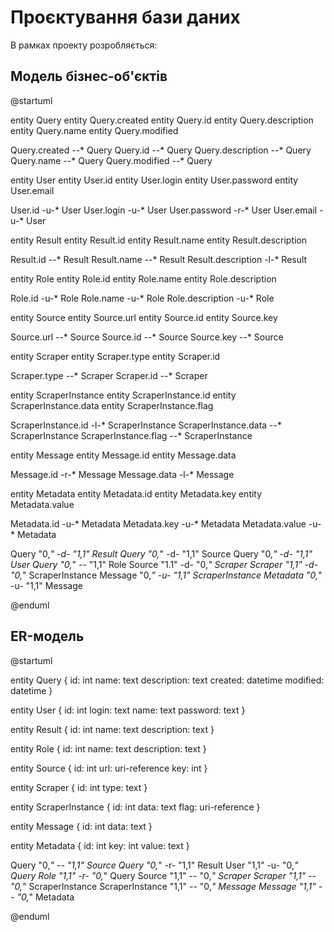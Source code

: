 # Проєктування бази даних

В рамках проекту розробляється: 
## Модель бізнес-об'єктів 

@startuml

entity Query
entity Query.created
entity Query.id
entity Query.description
entity Query.name
entity Query.modified

Query.created --* Query 
Query.id --* Query 
Query.description --* Query
Query.name --* Query 
Query.modified --* Query 

entity User
entity User.id
entity User.login
entity User.password
entity User.email

User.id -u-* User 
User.login -u-* User 
User.password -r-* User 
User.email -u-* User 

entity Result
entity Result.id
entity Result.name
entity Result.description

Result.id --* Result 
Result.name --* Result 
Result.description -l-* Result

entity Role
entity Role.id
entity Role.name
entity Role.description

Role.id -u-* Role 
Role.name -u-* Role 
Role.description -u-* Role

entity Source
entity Source.url
entity Source.id
entity Source.key

Source.url --* Source
Source.id --* Source
Source.key --* Source

entity Scraper
entity Scraper.type
entity Scraper.id

Scraper.type --* Scraper
Scraper.id --* Scraper

entity ScraperInstance
entity ScraperInstance.id
entity ScraperInstance.data
entity ScraperInstance.flag

ScraperInstance.id -l-* ScraperInstance
ScraperInstance.data --* ScraperInstance
ScraperInstance.flag --* ScraperInstance

entity Message
entity Message.id
entity Message.data

Message.id -r-* Message
Message.data -l-* Message

entity Metadata
entity Metadata.id
entity Metadata.key
entity Metadata.value

Metadata.id -u-* Metadata
Metadata.key -u-* Metadata
Metadata.value -u-* Metadata

Query "0,*" -d- "1,1" Result
Query "0,*" -d- "1,1" Source
Query "0,*" -d- "1,1" User
Query "0,*" -- "1,1" Role
Source "1.1" -d- "0,*" Scraper
Scraper "1,1" -d- "0,*" ScraperInstance
Message "0,*" -u- "1,1" ScraperInstance
Metadata "0,*" -u- "1,1" Message

@enduml

## ER-модель

@startuml 

entity Query {
  id: int
  name: text
  description: text
  created: datetime
  modified: datetime
  }

entity User {
  id: int
  login: text
  name: text
  password: text
}

entity Result {
  id: int
  name: text
  description: text
}

entity Role {
  id: int
  name: text
  description: text
}

entity Source {
  id: int
  url: uri-reference
  key: int
}

entity Scraper {
  id: int
  type: text
}

entity ScraperInstance {
  id: int
  data: text
  flag: uri-reference
}

entity Message {
  id: int
  data: text
}

entity Metadata {
  id: int
  key: int
  value: text
}

Query "0,*" -- "1,1" Source 
Query "0,*" -r- "1,1" Result 
User "1,1" -u- "0,*" Query 
Role "1,1" -r- "0,*" Query
Source "1,1" -- "0,*" Scraper
Scraper "1,1" -- "0,*" ScraperInstance
ScraperInstance "1,1" -- "0,*" Message
Message "1,1" -- "0,*" Metadata

@enduml